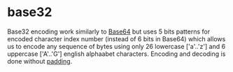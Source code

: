 # base32
Base32 encoding work similarly to [Base64](https://en.wikipedia.org/wiki/Base64) but uses 5 bits patterns for encoded character index number
(instead of 6 bits in Base64) which allows us to encode any sequence of bytes using only 26 lowercase ['a'..'z']
and 6 uppercase ['A'..'G'] english alphaabet characters. Encoding and decoding is done without [padding](https://en.wikipedia.org/wiki/Base64#Padding).

